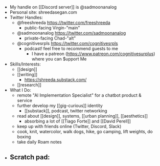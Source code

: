 - My handle on [[Discord server]] is @sadmoonanalog
- Personal site: shreedasegan.com  
- Twitter Handles:
    - @freeshreeda https://twitter.com/freeshreeda
        - public-facing Virgin-"main" 
    - @sadmoonanalog https://twitter.com/sadmoonanalog
        - private-facing Chad-"alt"  
    - @cognitivesrpls https://twitter.com/cognitivesrpls 
        - podcast! feel free to recommend guests to me
            - I have a patreon (https://www.patreon.com/cognitivesurplus) where you can $upport Me
- Skills/Interests: 
    - [[design]]
    - [[writing]] 
        - https://shreeda.substack.com/
    - [[research]]
- What I Do: 
    - remote "AI Implementation Specialist" for a chatbot product & service 
    - further develop my [[gig-curious]] identity 
        - [[substack]], podcast, twitter networking
    - read about [[design]], systems, [[urban planning]], [[aesthetics]]
        - absorbing a lot of [[Tiago Forte]] and [[David Perell]]
    - keep up with friends online (Twitter, Discord, Slack) 
    - cook, knit, watercolor, walk dogs, hike, go camping, lift weights, do boxing
    - take daily Roam notes
- Scratch pad: 
    -  
